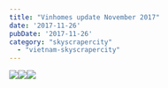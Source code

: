 ```yaml
---
title: "Vinhomes update November 2017"
date: '2017-11-26'
pubDate: '2017-11-26'
category: "skyscrapercity"
  - "vietnam-skyscrapercity"
---
```


![](https://malparty.cluster010.ovh.net/wp-content/uploads/2017/11/img_20171126_1559161523405028.jpg)![](https://malparty.cluster010.ovh.net/wp-content/uploads/2017/11/img_20171126_1559091954750854.jpg)![](https://malparty.cluster010.ovh.net/wp-content/uploads/2017/11/img_20171126_1559041432752349.jpg)
